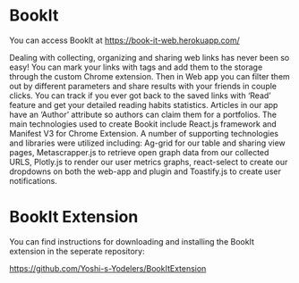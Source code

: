 # BookIt

You can access BookIt at https://book-it-web.herokuapp.com/

Dealing with collecting, organizing and sharing web links has never been so easy!
You can mark your links with tags and add them to the storage through the custom Chrome extension. Then in Web app you can filter them out by different parameters and share results with your friends in couple clicks. You can track if you ever got back to the saved links with ‘Read’ feature and get your detailed reading habits statistics. Articles in our app have an ‘Author’ attribute so authors can claim them for a portfolios.
The main technologies used to create Bookit include React.js framework and Manifest V3 for Chrome Extension. A number of supporting technologies and libraries were utilized including: Ag-grid for our table and sharing view pages, Metascrapper.js to retrieve open graph data from our collected URLS, Plotly.js to render our user metrics graphs, react-select to create our dropdowns on both the web-app and plugin and Toastify.js to create user notifications.


# BookIt Extension
You can find instructions for downloading and installing the BookIt extension in the seperate repository: 

https://github.com/Yoshi-s-Yodelers/BookItExtension

